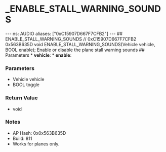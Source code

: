# _ENABLE_STALL_WARNING_SOUNDS

--- ns: AUDIO aliases: ["0xC15907D667F7CFB2"] --- ## ENABLE_STALL_WARNING_SOUNDS  // 0xC15907D667F7CFB2 0x563B635D void ENABLE_STALL_WARNING_SOUNDS(Vehicle vehicle, BOOL enable);  Enable or disable the plane stall warning sounds  ## Parameters * **vehicle**: * **enable**:

### Parameters
* Vehicle vehicle
* BOOL toggle

### Return Value
* void

### Notes
* AP Hash: 0x0x563B635D
* Build: 811
* Works for planes only.

